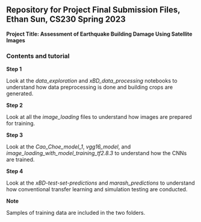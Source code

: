 ## Repository for Project Final Submission Files, Ethan Sun, CS230 Spring 2023
**Project Title: Assessment of Earthquake Building Damage Using Satellite Images**

### Contents and tutorial ##
**Step 1**

Look at the *data_exploration* and *xBD_data_processing* notebooks to understand how data preprocessing is done and building crops are generated.

**Step 2**

Look at all the *image_loading* files to understand how images are prepared for training.

**Step 3**

Look at the *Cao_Choe_model_1*, *vgg16_model*, and *image_loading_with_model_training_tf2.8.3* to understand how the CNNs are trained.

**Step 4**

Look at the *xBD-test-set-predictions* and *marash_predictions* to understand how conventional transfer learning and simulation testing are conducted.

**Note**

Samples of training data are included in the two folders.
